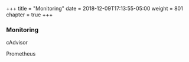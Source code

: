 +++
title = "Monitoring"
date = 2018-12-09T17:13:55-05:00
weight = 801
chapter = true
+++

### Monitoring

cAdvisor

Prometheus